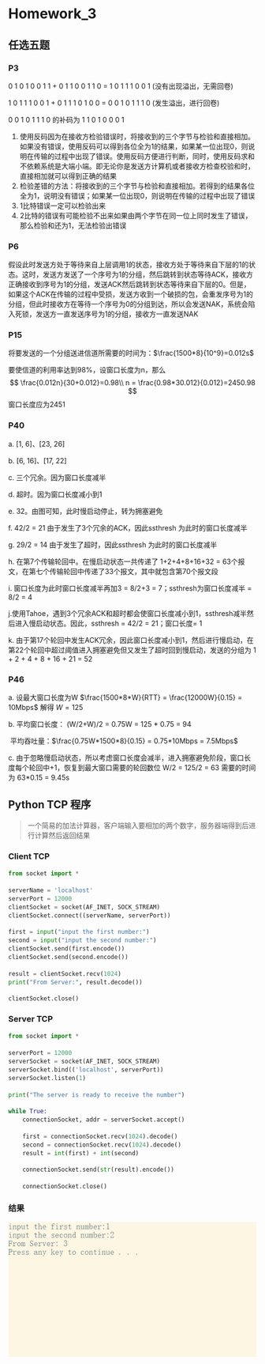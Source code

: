 # Homework_3 #

## 任选五题 ##

### P3 ###

0 1 0 1 0 0 1 1 + 0 1 1 0 0 1 1 0 = 1 0 1 1 1 0 0 1 (没有出现溢出，无需回卷)

1 0 1 1 1 0 0 1 + 0 1 1 1 0 1 0 0 = 0 0 1 0 1 1 1 0 (发生溢出，进行回卷)

0 0 1 0 1 1 1 0 的补码为 1 1 0 1 0 0 0 1 

1. 使用反码因为在接收方检验错误时，将接收到的三个字节与检验和直接相加。如果没有错误，使用反码可以得到各位全为1的结果，如果某一位出现0，则说明在传输的过程中出现了错误。使用反码方便进行判断，同时，使用反码求和不依赖系统是大端小端。即无论你是发送方计算机或者接收方检查校验和时，直接相加就可以得到正确的结果
2. 检验差错的方法：将接收到的三个字节与检验和直接相加。若得到的结果各位全为1，说明没有错误；如果某一位出现0，则说明在传输的过程中出现了错误
3. 1比特错误一定可以检验出来
4. 2比特的错误有可能检验不出来如果由两个字节在同一位上同时发生了错误，那么检验和还为1，无法检验出错误

### P6 ###

假设此时发送方处于等待来自上层调用1的状态，接收方处于等待来自下层的1的状态。这时，发送方发送了一个序号为1的分组，然后跳转到状态等待ACK，接收方正确接收到序号为1的分组，发送ACK然后跳转到状态等待来自下层的0。但是，如果这个ACK在传输的过程中受损，发送方收到一个破损的包，会重发序号为1的分组，但此时接收方在等待一个序号为0的分组到达，所以会发送NAK，系统会陷入死锁，发送方一直发送序号为1的分组，接收方一直发送NAK

### P15 ###

将要发送的一个分组送进信道所需要的时间为：$\frac{1500*8}{10^9}=0.012s$

要使信道的利用率达到98%，设窗口长度为n，那么
$$
\frac{0.012n}{30+0.012}=0.98\\
n = \frac{0.98*30.012}{0.012}=2450.98
$$
窗口长度应为2451

### P40 ###

a. [1, 6]、[23, 26]

b. [6, 16]、[17, 22]

c. 三个冗余。因为窗口长度减半

d. 超时。因为窗口长度减小到1

e. 32。由图可知，此时慢启动停止，转为拥塞避免

f. 42/2 = 21 由于发生了3个冗余的ACK，因此ssthresh 为此时的窗口长度减半

g. 29/2 = 14 由于发生了超时，因此ssthresh 为此时的窗口长度减半

h. 在第7个传输轮回中。在慢启动状态一共传递了 1+2+4+8+16+32 = 63个报文，在第七个传输轮回中传递了33个报文，其中就包含第70个报文段

i. 窗口长度为此时窗口长度减半再加3 = 8/2+3 = 7；ssthresh为窗口长度减半 = 8/2 = 4

j.使用Tahoe，遇到3个冗余ACK和超时都会使窗口长度减小到1，ssthresh减半然后进入慢启动状态。因此，ssthresh = 42/2 = 21；窗口长度= 1

k. 由于第17个轮回中发生ACK冗余，因此窗口长度减小到1，然后进行慢启动，在第22个轮回中超过阈值进入拥塞避免但又发生了超时回到慢启动，发送的分组为 1 + 2 + 4 + 8 + 16 + 21 = 52

### P46 ###

a. 设最大窗口长度为W $\frac{1500*8*W}{RTT} = \frac{12000W}{0.15} = 10Mbps$ 解得 $W = 125$

b. 平均窗口长度： (W/2+W)/2 = 0.75W  = 125 * 0.75 = 94 

​      平均吞吐量：$\frac{0.75W*1500*8}{0.15} = 0.75*10Mbps = 7.5Mbps$

c. 由于忽略慢启动状态，所以考虑窗口长度会减半，进入拥塞避免阶段，窗口长度每个轮回中+1，恢复到最大窗口需要的轮回数位 W/2 = 125/2 = 63 需要的时间为 63*0.15 = 9.45s

## Python TCP 程序 ##

> 一个简易的加法计算器，客户端输入要相加的两个数字，服务器端得到后进行计算然后返回结果

### Client TCP ###

```python
from socket import *

serverName = 'localhost'
serverPort = 12000
clientSocket = socket(AF_INET, SOCK_STREAM)
clientSocket.connect((serverName, serverPort))

first = input("input the first number:")
second = input("input the second number:")
clientSocket.send(first.encode())
clientSocket.send(second.encode())

result = clientSocket.recv(1024)
print("From Server:", result.decode())

clientSocket.close()
```

### Server TCP  ###

```python
from socket import *

serverPort = 12000
serverSocket = socket(AF_INET, SOCK_STREAM)
serverSocket.bind(('localhost', serverPort))
serverSocket.listen(1)

print("The server is ready to receive the number")

while True:
    connectionSocket, addr = serverSocket.accept()

    first = connectionSocket.recv(1024).decode()
    second = connectionSocket.recv(1024).decode()
    result = int(first) + int(second)
    
    connectionSocket.send(str(result).encode())

    connectionSocket.close()
```

### 结果 ###

![1552923863253](Homework_3.assets/1552923863253.png)